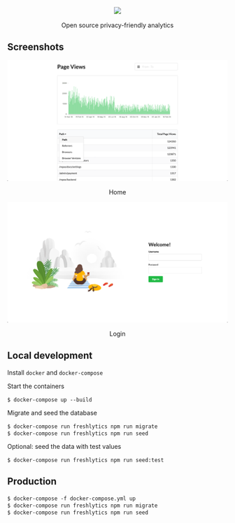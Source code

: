 <p align="center"><img src="https://raw.githubusercontent.com/sheshbabu/freshlytics/master/docs/title.png" /></p>

<p align="center">Open source privacy-friendly analytics</p>

## Screenshots

![Screenshot](./docs/home.png)

<p align="center">Home</p>

![Screenshot](./docs/login.png)

<p align="center">Login</p>

## Local development

Install `docker` and `docker-compose`

Start the containers

```shell
$ docker-compose up --build
```

Migrate and seed the database

```shell
$ docker-compose run freshlytics npm run migrate
$ docker-compose run freshlytics npm run seed
```

Optional: seed the data with test values

```shell
$ docker-compose run freshlytics npm run seed:test
```

## Production

```shell
$ docker-compose -f docker-compose.yml up
$ docker-compose run freshlytics npm run migrate
$ docker-compose run freshlytics npm run seed
```
